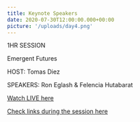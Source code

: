 ```yaml
---
title: Keynote Speakers
date: 2020-07-30T12:00:00.000+00:00
picture: '/uploads/day4.png'
---
```


1HR SESSION


Emergent Futures


HOST: Tomas Diez


SPEAKERS: Ron Eglash & Felencia Hutabarat


[Watch LIVE here](https://www.youtube.com/watch?v=mGR_IcDo0gY)

[Check links during the session here](https://fabxlive.fabevent.org/society)
